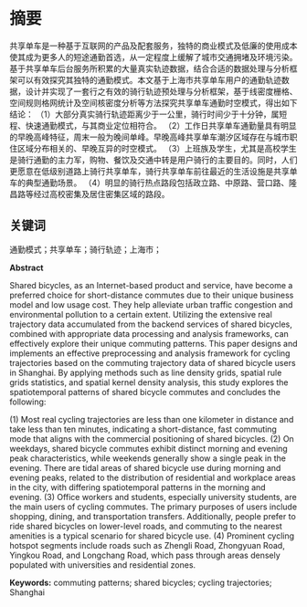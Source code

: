 # 摘要

共享单车是一种基于互联网的产品及配套服务，独特的商业模式及低廉的使用成本使其成为更多人的短途通勤首选，从一定程度上缓解了城市交通拥堵及环境污染。基于共享单车后台服务所积累的大量真实轨迹数据，结合合适的数据处理与分析框架可以有效探究其独特的通勤模式。本文基于上海市共享单车用户的通勤轨迹数据，设计并实现了一套行之有效的骑行轨迹预处理与分析框架，基于线密度栅格、空间规则格网统计及空间核密度分析等方法探究共享单车通勤时空模式，得出如下结论：
（1）大部分真实骑行轨迹距离少于一公里，骑行时间少于十分钟，属短程、快速通勤模式，与其商业定位相符合。
（2）工作日共享单车通勤量具有明显的早晚高峰特征，周末一般为晚间单峰。早晚高峰共享单车潮汐区域存在与城市职住区域分布相关的、早晚互异的时空模式。
（3）上班族及学生，尤其是高校学生是骑行通勤的主力军，购物、餐饮及交通中转是用户骑行的主要目的。同时，人们更愿意在低级别道路上骑行共享单车，骑行共享单车前往最近的生活设施是共享单车的典型通勤场景。
（4）明显的骑行热点路段包括政立路、中原路、营口路、隆昌路等经过高校密集及居住密集区域的路段。


## 关键词
通勤模式；共享单车；骑行轨迹；上海市；


**Abstract**

Shared bicycles, as an Internet-based product and service, have become a preferred choice for short-distance commutes due to their unique business model and low usage cost. They help alleviate urban traffic congestion and environmental pollution to a certain extent. Utilizing the extensive real trajectory data accumulated from the backend services of shared bicycles, combined with appropriate data processing and analysis frameworks, can effectively explore their unique commuting patterns. This paper designs and implements an effective preprocessing and analysis framework for cycling trajectories based on the commuting trajectory data of shared bicycle users in Shanghai. By applying methods such as line density grids, spatial rule grids statistics, and spatial kernel density analysis, this study explores the spatiotemporal patterns of shared bicycle commutes and concludes the following:

(1) Most real cycling trajectories are less than one kilometer in distance and take less than ten minutes, indicating a short-distance, fast commuting mode that aligns with the commercial positioning of shared bicycles.
(2) On weekdays, shared bicycle commutes exhibit distinct morning and evening peak characteristics, while weekends generally show a single peak in the evening. There are tidal areas of shared bicycle use during morning and evening peaks, related to the distribution of residential and workplace areas in the city, with differing spatiotemporal patterns in the morning and evening.
(3) Office workers and students, especially university students, are the main users of cycling commutes. The primary purposes of users include shopping, dining, and transportation transfers. Additionally, people prefer to ride shared bicycles on lower-level roads, and commuting to the nearest amenities is a typical scenario for shared bicycle use.
(4) Prominent cycling hotspot segments include roads such as Zhengli Road, Zhongyuan Road, Yingkou Road, and Longchang Road, which pass through areas densely populated with universities and residential zones.

**Keywords:** commuting patterns; shared bicycles; cycling trajectories; Shanghai